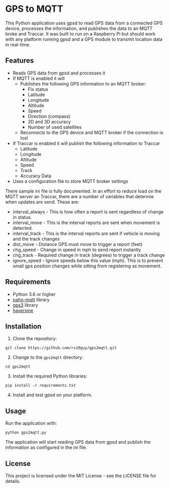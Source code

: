 # GPS to MQTT

This Python application uses gpsd to read GPS data from a connected GPS device, processes the information, and publishes the data to an MQTT broke and Traccar. It was built to run on a Raspberry Pi but should work with any platform running gpsd and a GPS module to transmit location data in real-time.

## Features

- Reads GPS data from gpsd and processes it
- If MQTT is enabled it will
  - Publishes the following GPS information to an MQTT broker:
    - Fix status
    - Latitude
    - Longitude
    - Altitude
    - Speed
    - Direction (compass)
    - 2D and 3D accuracy
    - Number of used satellites
  - Reconnects to the GPS device and MQTT broker if the connection is lost
- If Traccar is enabled it will publish the following information to Traccar
    - Latitude
    - Longitude
    - Altitude
    - Speed
    - Track
    - Accuracy Data
- Uses a configuration file to store MQTT broker settings

There sample ini file is fully documented. In an effort to reduce load on the MQTT server an Traccar, there are a number of variables that determie when updates are send. These are:
  - interval_always - This is how often a report is sent regardless of change in status.
  - interval_move - This is the interval reports are sent when movement is detected.
  - interval_track - This is the interval reports are sent if vehicle is moving and the track changes
  - dist_move - Distance GPS must move to trigger a report (feet)
  - chg_speed - Change in speed in mph to send report instantly
  - chg_track - Required change in track (degrees) to trigger a track change
  - ignore_speed - Ignore speeds below this value (mph). This is to prevent small gps position changes while sitting from registering as movement. 

## Requirements

- Python 3.6 or higher
- [paho-mqtt](https://pypi.org/project/paho-mqtt/) library
- [gps3](https://pypi.org/project/gps3/) library
- [haversine](https://pypi.org/project/haversine/)

## Installation

1. Clone the repository:
```
git clone https://github.com/rv10guy/gps2mqtt.git
```

2. Change to the `gps2mqtt` directory:
```
cd gps2mqtt
```

3. Install the required Python libraries:
```
pip install -r requirements.txt
```

4. Install and test gpsd on your platform.

## Usage
Run the application with:
```
python gps2mqtt.py
```

The application will start reading GPS data from gpsd and publish the information as configured in the ini file.

## License

This project is licensed under the MIT License - see the LICENSE file for details.